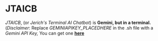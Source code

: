 # JTAICB
*JTAICB*, (or *Jerich's Terminal AI Chatbot*) is **Gemini, but in a terminal.** (*Disclaimer*: Replace *GEMINIAPIKEY_PLACEDHERE* in the .sh file with a *Gemini API Key,* You can get one [**here**](https://aistudio.google.com/apikey)
